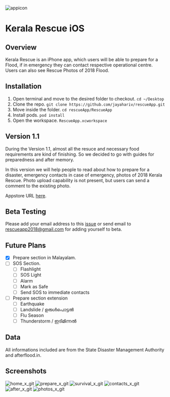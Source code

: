![appicon](https://user-images.githubusercontent.com/10448770/44442270-ef5ec900-a585-11e8-9fe1-7313995c1e09.png)

# Kerala Rescue iOS

## Overview
Kerala Rescue is an iPhone app, which users will be able to prepare for a Flood, if in emergency they can contact respective operational centre. Users can also see Rescue Photos of 2018 Flood.

## Installation
1. Open terminal and move to the desired folder to checkout. `cd ~/Desktop`
2. Clone the repo. `git clone https://github.com/jayahariv/rescueApp.git`
3. Move inside the folder. `cd rescueApp/RescueApp`
4. Install pods. `pod install`
5. Open the workspace. `RescueApp.xcworkspace`

## Version 1.1
During the Version 1.1, almost all the resuce and necessary food requirements are kind of finishing. So we decided to go with guides for preparedness and after memory. 

In this version we will help people to read about how to prepare for a disaster, emergency contacts in case of emergency, photos of 2018 Kerala Rescue. Photo upload capability is not present, but users can send a comment to the existing photo.

Appstore URL [here](https://itunes.apple.com/us/app/kerala-rescue/id1432467893). 

## Beta Testing
Please add your email address to this [issue](https://github.com/jayahariv/KeralaRescueiOS/issues/6) or send email to rescueapp2018@gmail.com for adding yourself to beta. 

## Future Plans
- [x] Prepare section in Malayalam.
- [ ] SOS Section.
    - [ ] Flashlight
    - [ ] SOS Light
    - [ ] Alarm
    - [ ] Mark as Safe
    - [ ] Send SOS to immediate contacts  
- [ ] Prepare section extension
    - [ ] Earthquake
    - [ ] Landslide / ഉരുൾപൊട്ടൽ
    - [ ] Flu Season
    - [ ] Thunderstorm / ഇടിമിന്നൽ

## Data 
All informations included are from the State Disaster Management Authority and afterflood.in. 

## Screenshots
![home_x_git](https://user-images.githubusercontent.com/10448770/45339567-1470a700-b548-11e8-8d05-c8c1c23ebe2f.png)
![prepare_x_git](https://user-images.githubusercontent.com/10448770/45339569-15093d80-b548-11e8-867f-3ca5a4fe78f2.png)
![survival_x_git](https://user-images.githubusercontent.com/10448770/45339570-15093d80-b548-11e8-8291-3c09a24ae6ed.png)
![contacts_x_git](https://user-images.githubusercontent.com/10448770/45339566-1470a700-b548-11e8-9894-74a4a260a1a6.png)
![after_x_git](https://user-images.githubusercontent.com/10448770/45339565-1470a700-b548-11e8-9d0b-e15c0628be00.png)
![photos_x_git](https://user-images.githubusercontent.com/10448770/45339568-15093d80-b548-11e8-8bb1-98063678fc2c.png)
